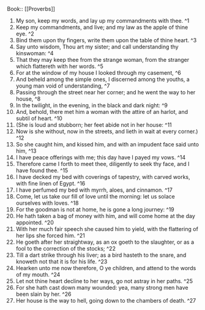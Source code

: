  Book:: [[Proverbs]]
 1. My son, keep my words, and lay up my commandments with thee. ^1
 2. Keep my commandments, and live; and my law as the apple of thine eye. ^2
 3. Bind them upon thy fingers, write them upon the table of thine heart. ^3
 4. Say unto wisdom, Thou art my sister; and call understanding thy kinswoman: ^4
 5. That they may keep thee from the strange woman, from the stranger which flattereth with her words. ^5
 6. For at the window of my house I looked through my casement, ^6
 7. And beheld among the simple ones, I discerned among the youths, a young man void of understanding, ^7
 8. Passing through the street near her corner; and he went the way to her house, ^8
 9. In the twilight, in the evening, in the black and dark night: ^9
 10. And, behold, there met him a woman with the attire of an harlot, and subtil of heart. ^10
 11. (She is loud and stubborn; her feet abide not in her house: ^11
 12. Now is she without, now in the streets, and lieth in wait at every corner.) ^12
 13. So she caught him, and kissed him, and with an impudent face said unto him, ^13
 14. I have peace offerings with me; this day have I payed my vows. ^14
 15. Therefore came I forth to meet thee, diligently to seek thy face, and I have found thee. ^15
 16. I have decked my bed with coverings of tapestry, with carved works, with fine linen of Egypt. ^16
 17. I have perfumed my bed with myrrh, aloes, and cinnamon. ^17
 18. Come, let us take our fill of love until the morning: let us solace ourselves with loves. ^18
 19. For the goodman is not at home, he is gone a long journey: ^19
 20. He hath taken a bag of money with him, and will come home at the day appointed. ^20
 21. With her much fair speech she caused him to yield, with the flattering of her lips she forced him. ^21
 22. He goeth after her straightway, as an ox goeth to the slaughter, or as a fool to the correction of the stocks; ^22
 23. Till a dart strike through his liver; as a bird hasteth to the snare, and knoweth not that it is for his life. ^23
 24. Hearken unto me now therefore, O ye children, and attend to the words of my mouth. ^24
 25. Let not thine heart decline to her ways, go not astray in her paths. ^25
 26. For she hath cast down many wounded: yea, many strong men have been slain by her. ^26
 27. Her house is the way to hell, going down to the chambers of death. ^27
